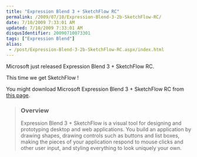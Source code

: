 ```yaml
---
title: "Expression Blend 3 + SketchFlow RC"
permalink: /2009/07/10/Expression-Blend-3-2b-SketchFlow-RC/
date: 7/10/2009 7:33:01 AM
updated: 7/10/2009 7:33:01 AM
disqusIdentifier: 20090710073301
tags: ["Expression Blend"]
alias:
 - /post/Expression-Blend-3-2b-SketchFlow-RC.aspx/index.html
---
```

Microsoft just released Expression Blend 3 + SketchFlow RC.

This time we get SketchFlow !
<!-- more -->

You might download Microsoft Expression Blend 3 + SketchFlow RC from [this page](http://www.microsoft.com/downloads/details.aspx?displaylang=en&FamilyID=92e1db7a-5d36-449b-8c6b-d25f078f3609).

> ### Overview
> 
> Expression Blend 3 + SketchFlow is a visual tool for designing and prototyping desktop and web applications. You build an application by drawing shapes, drawing controls such as buttons and list boxes, making the pieces of your application respond to mouse clicks and other user input, and styling everything to look uniquely your own.
